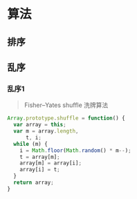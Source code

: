 # 算法

## 排序

## 乱序

### 乱序1

> Fisher–Yates shuffle 洗牌算法

``` javascript
Array.prototype.shuffle = function() {
  var array = this;
  var m = array.length,
      t, i;
  while (m) {
    i = Math.floor(Math.random() * m--);
    t = array[m];
    array[m] = array[i];
    array[i] = t;
  }
  return array;
}
```
